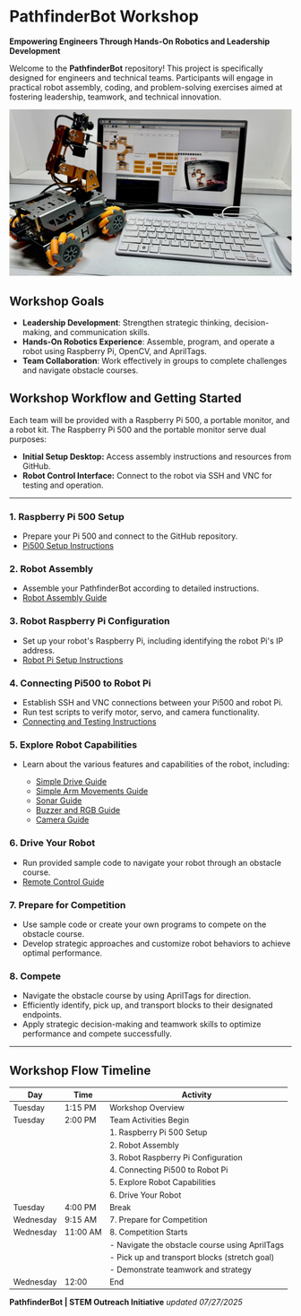 # PathfinderBot Workshop

**Empowering Engineers Through Hands-On Robotics and Leadership Development**

Welcome to the **PathfinderBot** repository! This project is specifically designed for engineers and technical teams. Participants will engage in practical robot assembly, coding, and problem-solving exercises aimed at fostering leadership, teamwork, and technical innovation.

![Workshop Setup](/zzimages/2025Setup500Robot.jpg)

## Workshop Goals

* **Leadership Development**: Strengthen strategic thinking, decision-making, and communication skills.
* **Hands-On Robotics Experience**: Assemble, program, and operate a robot using Raspberry Pi, OpenCV, and AprilTags.
* **Team Collaboration**: Work effectively in groups to complete challenges and navigate obstacle courses.

## Workshop Workflow and Getting Started

Each team will be provided with a Raspberry Pi 500, a portable monitor, and a robot kit. The Raspberry Pi 500 and the portable monitor serve dual purposes:

* **Initial Setup Desktop:** Access assembly instructions and resources from GitHub.
* **Robot Control Interface:** Connect to the robot via SSH and VNC for testing and operation.
---

### 1. Raspberry Pi 500 Setup

* Prepare your Pi 500 and connect to the GitHub repository.
* [Pi500 Setup Instructions](Setup_and_Installation/Raspberry_Pi500_Setup.md)

### 2. Robot Assembly

* Assemble your PathfinderBot according to detailed instructions.
* [Robot Assembly Guide](Robot_Assembly_Guide.md)

### 3. Robot Raspberry Pi Configuration

* Set up your robot's Raspberry Pi, including identifying the robot Pi's IP address.
* [Robot Pi Setup Instructions](Setup_and_Installation/Robot_Raspberry_Pi_Setup.md)

### 4. Connecting Pi500 to Robot Pi

* Establish SSH and VNC connections between your Pi500 and robot Pi.
* Run test scripts to verify motor, servo, and camera functionality.
* [Connecting and Testing Instructions](Setup_and_Installation/Connect_Pi500_to_Robot_Pi.md)

### 5. Explore Robot Capabilities

* Learn about the various features and capabilities of the robot, including:

  * [Simple Drive Guide](Robot_Capabilities/Simple_Drive_Guide.md)
  * [Simple Arm Movements Guide](Robot_Capabilities/Simple_Arm_Movements_Guide.md)
  * [Sonar Guide](Robot_Capabilities/Sonar_Guide.md)
  * [Buzzer and RGB Guide](Robot_Capabilities/Buzzer_and_RGB_Guide.md)
  * [Camera Guide](Robot_Capabilities/Camera_Guide.md)

### 6. Drive Your Robot

* Run provided sample code to navigate your robot through an obstacle course.
* [Remote Control Guide](Remote_Control/README.md)

### 7. Prepare for Competition

* Use sample code or create your own programs to compete on the obstacle course.
* Develop strategic approaches and customize robot behaviors to achieve optimal performance.

### 8. Compete

* Navigate the obstacle course by using AprilTags for direction.
* Efficiently identify, pick up, and transport blocks to their designated endpoints.
* Apply strategic decision-making and teamwork skills to optimize performance and compete successfully.

---
## Workshop Flow Timeline

| Day       | Time     | Activity                                       |
| --------- | -------- | ---------------------------------------------- |
| Tuesday   | 1:15 PM  | Workshop Overview                              |
| Tuesday   | 2:00 PM  | Team Activities Begin                          |
|           |          | 1. Raspberry Pi 500 Setup                      |
|           |          | 2. Robot Assembly                              |
|           |          | 3. Robot Raspberry Pi Configuration            |
|           |          | 4. Connecting Pi500 to Robot Pi                |
|           |          | 5. Explore Robot Capabilities                  |
|           |          | 6. Drive Your Robot                            |
| Tuesday   | 4:00 PM  | Break                                          |
| Wednesday | 9:15 AM  | 7. Prepare for Competition                     |   
| Wednesday | 11:00 AM | 8. Competition Starts                          |
|           |          | - Navigate the obstacle course using AprilTags |
|           |          | - Pick up and transport blocks (stretch goal)                 |
|           |          | - Demonstrate teamwork and strategy            |
| Wednesday | 12:00    | End                                            |



**PathfinderBot | STEM Outreach Initiative**
*updated 07/27/2025*
